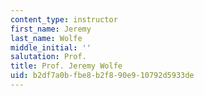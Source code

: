 ```yaml
---
content_type: instructor
first_name: Jeremy
last_name: Wolfe
middle_initial: ''
salutation: Prof.
title: Prof. Jeremy Wolfe
uid: b2df7a0b-fbe8-b2f8-90e9-10792d5933de
---
```

